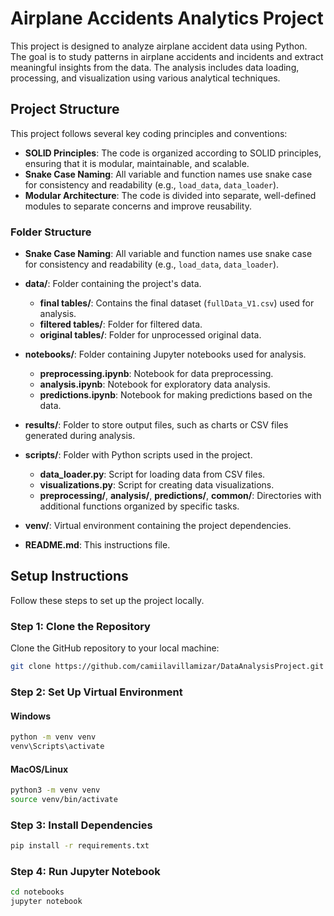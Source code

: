 # Airplane Accidents Analytics Project

This project is designed to analyze airplane accident data using Python. The goal is to study patterns in airplane accidents and incidents and extract meaningful insights from the data. The analysis includes data loading, processing, and visualization using various analytical techniques.

## Project Structure

This project follows several key coding principles and conventions:

- **SOLID Principles**: The code is organized according to SOLID principles, ensuring that it is modular, maintainable, and scalable.
- **Snake Case Naming**: All variable and function names use snake case for consistency and readability (e.g., `load_data`, `data_loader`).
- **Modular Architecture**: The code is divided into separate, well-defined modules to separate concerns and improve reusability.

### Folder Structure
- **Snake Case Naming**: All variable and function names use snake case for consistency and readability (e.g., `load_data`, `data_loader`).
- **data/**: Folder containing the project's data.
  - **final tables/**: Contains the final dataset (`fullData_V1.csv`) used for analysis.
  - **filtered tables/**: Folder for filtered data.
  - **original tables/**: Folder for unprocessed original data.
  
- **notebooks/**: Folder containing Jupyter notebooks used for analysis.
  - **preprocessing.ipynb**: Notebook for data preprocessing.
  - **analysis.ipynb**: Notebook for exploratory data analysis.
  - **predictions.ipynb**: Notebook for making predictions based on the data.

- **results/**: Folder to store output files, such as charts or CSV files generated during analysis.

- **scripts/**: Folder with Python scripts used in the project.
  - **data_loader.py**: Script for loading data from CSV files.
  - **visualizations.py**: Script for creating data visualizations.
  - **preprocessing/**, **analysis/**, **predictions/**, **common/**: Directories with additional functions organized by specific tasks.

- **venv/**: Virtual environment containing the project dependencies.

- **README.md**: This instructions file.



## Setup Instructions

Follow these steps to set up the project locally.

### Step 1: Clone the Repository
Clone the GitHub repository to your local machine:

```bash
git clone https://github.com/camiilavillamizar/DataAnalysisProject.git
```

### Step 2: Set Up Virtual Environment

#### Windows
```bash
python -m venv venv
venv\Scripts\activate

```
#### MacOS/Linux
```bash
python3 -m venv venv
source venv/bin/activate

```

### Step 3: Install Dependencies
```bash
pip install -r requirements.txt
```

### Step 4: Run Jupyter Notebook
```bash
cd notebooks
jupyter notebook

```